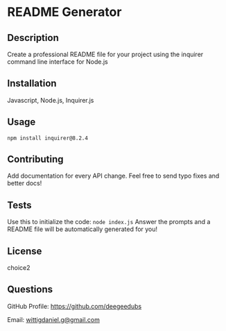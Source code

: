 # README Generator

  ## Description

  Create a professional README file for your project using the inquirer command line interface for Node.js

  ## Installation

  Javascript, Node.js, Inquirer.js

  ## Usage

  ```npm install inquirer@8.2.4```

  ## Contributing

  Add documentation for every API change. Feel free to send typo fixes and better docs!

  ## Tests

  Use this to initialize the code:  ```node index.js``` Answer the prompts and a README file will be automatically generated for you!

  ## License
  
  choice2

  ## Questions

  GitHub Profile: https://github.com/deegeedubs

  Email: wittigdaniel.g@gmail.com
